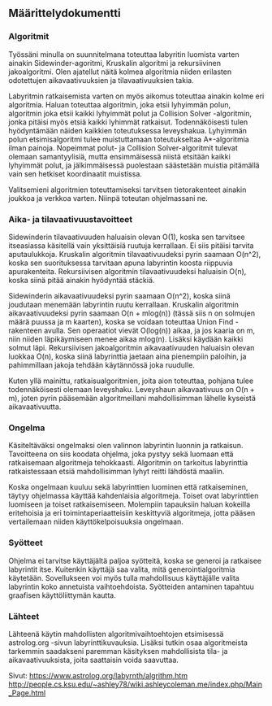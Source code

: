 ## Määrittelydokumentti


### Algoritmit

Työssäni minulla on suunnitelmana toteuttaa labyritin luomista varten ainakin Sidewinder-agoritmi, Kruskalin algoritmi ja rekursiivinen jakoalgoritmi. Olen ajatellut näitä kolmea algoritmia niiden erilasten odotettujen aikavaativuuksien ja tilavaativuuksien takia. 

Labyritmin ratkaisemista varten on myös aikomus toteuttaa ainakin kolme eri algoritmia. Haluan toteuttaa algoritmin, joka etsii lyhyimmän polun, algoritmin joka etsii kaikki lyhyimmät polut
ja Collision Solver -algoritmin, jonka pitäisi myös etsiä kaikki lyhimmät ratkaisut. Todennäköisesti tulen hyödyntämään näiden kaikkien toteutuksessa leveyshakua. Lyhyimmän polun etsimisalgoritmi tulee muistuttamaan toteutukseltaa A*-algoritmia ilman painoja. Nopeimmat polut- ja Collision Solver-algoritmit tulevat olemaan samantyylisiä, mutta ensimmäisessä niistä etsitään kaikki lyhyimmät polut, ja jälkimmäisessä puolestaan säästetään muistia pitämällä vain sen hetkiset koordinaatit muistissa.

Valitsemieni algoritmien toteuttamiseksi tarvitsen tietorakenteet ainakin joukkoa ja verkkoa varten. Niinpä toteutan ohjelmassani ne.


### Aika- ja tilavaativuustavoitteet

Sidewinderin tilavaativuuden haluaisin olevan O(1), koska sen tarvitsee itseasiassa käsitellä vain yksittäisiä ruutuja kerrallaan. Ei siis pitäisi tarvita aputaulukkoja. Kruskalin algoritmin tilavaativuudeksi pyrin saamaan O(n^2), koska sen suorituksessa tarvitaan apuna labyrintin koosta riippuvia apurakenteita. Rekursiivisen algoritmin tilavaativuudeksi haluaisin O(n), koska siinä pitää ainakin hyödyntää stäckiä. 

Sidewinderin aikavaativuudeksi pyrin saamaan O(n^2), koska siinä joudutaan menemään labyrintin ruutu kerrallaan. Kruskalin algoritmin aikavaativuudeksi pyrin saamaan O(n + mlog(n)) (tässä siis n on solmujen määrä puussa ja m kaarten), koska se voidaan toteuttaa Union Find -rakenteen avulla. Sen operaatiot vievät O(log(n)) aikaa, ja jos kaaria on m, niin niiden läpikäymiseen menee aikaa mlog(n). Lisäksi käydään kaikki solmut läpi. Rekursiivisen jakoalgoritmin aikavaativuuden haluaisin olevan luokkaa O(n), koska siinä labyrinttia jaetaan aina pienempiin paloihin, ja pahimmillaan jakoja tehdään käytännössä joka ruudulle.

Kuten yllä mainittu, ratkaisualgoritmien, joita aion toteuttaa, pohjana tulee todennäköisesti olemaan leveyshaku. Leveyshaun aikavaativuus on O(n + m), joten pyrin pääsemään algoritmeillani mahdollisimman lähelle kyseistä aikavaativuutta.


### Ongelma

Käsiteltäväksi ongelmaksi olen valinnon labyrintin luonnin ja ratkaisun. Tavoitteena on siis koodata ohjelma, joka pystyy sekä luomaan että ratkaisemaan algoritmeja tehokkaasti. Algoritmin on tarkoitus labyrinttia ratkaistessaan etsiä mahdollisimman lyhyt reitti lähdöstä maaliin.

Koska ongelmaan kuuluu sekä labyrinttien luominen että ratkaiseminen, täytyy ohjelmassa käyttää kahdenlaisia algoritmeja. Toiset ovat labyrinttien luomiseen ja toiset ratkaisemiseen. Molempiin tapauksiin haluan kokeilla eritehoisia ja eri toimintaperiaatteisiin keskittyviä algoritmeja, jotta pääsen vertailemaan niiden käyttökelpoisuuksia ongelmaan.


### Syötteet

Ohjelma ei tarvitse käyttäjältä paljoa syötteitä, koska se generoi ja ratkaisee labyrintit itse. Kuitenkin käyttäjä saa valita, mitä generointialgoritmia käytetään. Sovellukseen voi myös tulla mahdollisuus käyttäjälle valita labyrintin koko annetuista vaihtoehdoista. Syötteiden antaminen tapahtuu graafisen käyttöliittymän kautta.



### Lähteet

Lähteenä käytin mahdollisten algoritmivaihtoehtojen etsimisessä astrolog.org -sivun labyrinttikuvauksia. Lisäksi tutkin osaa algoritmeista tarkemmin saadakseni paremman käsityksen mahdollisista tila- ja aikavaativuuksista, joita saattaisin voida saavuttaa.

Sivut: 
https://www.astrolog.org/labyrnth/algrithm.htm
http://people.cs.ksu.edu/~ashley78/wiki.ashleycoleman.me/index.php/Main_Page.html

